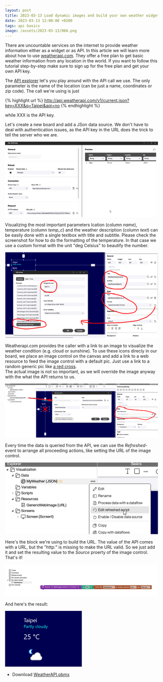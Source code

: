 ```yaml
---
layout: post
title: 2023-03-13 Load dynamic images and build your own weather widget with weatherapi.com
date: 2023-03-13 12:00:00 +0200
tags: api basics
image: /assets/2023-03-13/060.png
---
```

There are uncountable services on the internet to provide weather information either as a widget or as API. In this article we will learn more about how to use [weatherapi.com](http://weatherapi.com). They offer a free plan to get basic weather information from any location in the world. If you want to follow this tutorial step-by-step make sure to sign up for the free plan and get your own API key.

The [API explorer](https://www.weatherapi.com/api-explorer.aspx) let's you play around with the API call we use. The only parameter is the name of the location (can be just a name, coordinates or zip code). The call we're using is just

{% highlight url %}
http://api.weatherapi.com/v1/current.json?key=XXX&q=Taipei&aqi=no
{% endhighlight %}

while XXX is the API key.

Let's create a new board and add a JSon data source. We don't have to deal with authentication issues, as the API key in the URL does the trick to tell the server who we are.

![image](/assets/2023-03-13/010.png)

Visualizing the most important parameters lcation (column _name_), temperature (column _temp_c_) and the weather description (column _text_) can be easily done with a single textbox with title and subtitle. Please check the screenshot for how to do the formatting of the temperature. In that case we use a custom format with the unit "deg Celsius" to beautify the number.

![image](/assets/2023-03-13/020.png)

Weatherapi.com provides the caller with a link to an image to visualize the weather condition (e.g. cloud or sunshine). To use these icons direcly in our board, we place an image control on the canvas and add a link to a web resource to feed the image control with a default pic. Just use a link to a random generic pic like [a red cross](https://upload.wikimedia.org/wikipedia/commons/thumb/5/5f/Red_X.svg/100px-Red_X.svg.png).  
The actual image is not so important, as we will override the image anyway with the what the API returns to us. 

![image](/assets/2023-03-13/030.png)

Every time the data is queried from the API, we can use the _Refreshed_-event to arrange all proceeding actions, like setting the URL of the image control. 

![image](/assets/2023-03-13/040.png)

Here's the block we're using to build the URL. The value of the API comes with a URL, but the "http:" is missing to make the URL valid. So we just add it and set the resulting value to the _Source_ proerty of the image control. That's it!

![image](/assets/2023-03-13/050.png)

And here's the result:

![image](/assets/2023-03-13/060.png)

* Download [WeatherAPI.pbmx](/assets/2023-03-13/WeatherAPI.pbmx)

